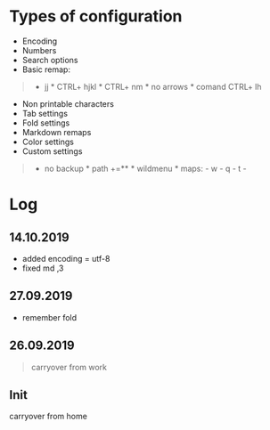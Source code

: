 
# Types of configuration
- Encoding
- Numbers
- Search options
- Basic remap:
>   * jj
    * CTRL+ hjkl
    * CTRL+ nm
    * no arrows
    * comand CTRL+ lh
- Non printable characters
- Tab settings
- Fold settings
- Markdown remaps
- Color settings
- Custom settings
>   * no backup
    * path +=\*\*
    * wildmenu
    * maps:
        - <leader>w
        - <leader>q
        - <leader>t
        - <Space><Space>

# Log
## 14.10.2019
- added encoding = utf-8
- fixed md ,3

## 27.09.2019
- remember fold

## 26.09.2019
> carryover from work

## Init
carryover from home

